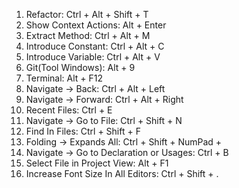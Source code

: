 1. Refactor: 
Ctrl + Alt + Shift + T
2. Show Context Actions: 
Alt + Enter
3. Extract Method: 
Ctrl + Alt + M
4. Introduce Constant: 
Ctrl + Alt + C
5. Introduce Variable: 
Ctrl + Alt + V
6. Git(Tool Windows): 
Alt + 9
7. Terminal: 
Alt + F12
8. Navigate -> Back: 
Ctrl + Alt + Left
9. Navigate -> Forward: 
Ctrl + Alt + Right
10. Recent Files:
Ctrl + E
11. Navigate -> Go to File: 
Ctrl + Shift + N
12. Find In Files: 
Ctrl + Shift + F
13. Folding -> Expands All: 
Ctrl + Shift + NumPad +
14. Navigate -> Go to Declaration or Usages: 
Ctrl + B
15. Select File in Project View: 
Alt + F1
16. Increase Font Size In All Editors: 
Ctrl + Shift + .